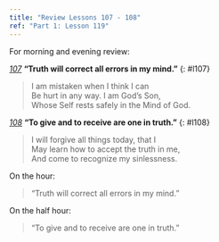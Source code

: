```yaml
---
title: "Review Lessons 107 - 108"
ref: "Part 1: Lesson 119"
---
```


For morning and evening review:

[*107*](/acim/workbook/l107/?r=1) **“Truth will correct all errors in my mind.”**
{: #l107}

> I am mistaken when I think I can<br/>
> Be hurt in any way. I am God’s Son,<br/>
> Whose Self rests safely in the Mind of God.

[*108*](/acim/workbook/l108/?r=1) **“To give and to receive are one in truth.”**
{: #l108}

> I will forgive all things today, that I<br/>
> May learn how to accept the truth in me,<br/>
> And come to recognize my sinlessness.

On the hour:

> “Truth will correct all errors in my mind.”

On the half hour:

> “To give and to receive are one in truth.”

